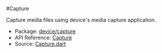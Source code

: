 #Capture

Capture media files using device's media capture application.

* Package: [device/capture](api:)
* API Reference: [Capture](api:device/capture)
* Source: [Capture.dart](source:client/device/capture/src)

